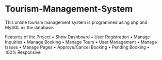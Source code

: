 # Tourism-Management-System
This online tourism management system is programmed using php and MySQL as the database.

Features of the Project
• Show Dashboard
• User Registration
• Manage Inquiries
• Manage Booking
• Manage Tours
• User Management
• Manage Issues
• Manage Pages
• Approve/Cancel Booking
• Pending Booking
• 100% Responsive
